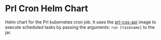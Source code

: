 # Prl Cron Helm Chart

Helm chart for the Prl kubernetes cron job. It uses the [prl-cos-api](https://github.com/hmcts/prl-cos-api) image to execute scheduled tasks by passing the arguments: `run [taskname]` to the jar.
